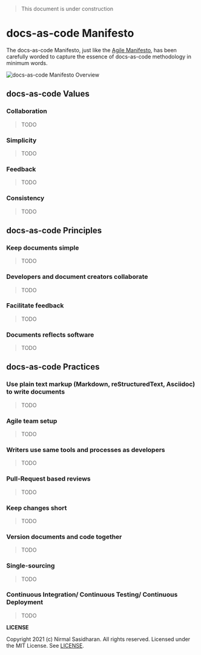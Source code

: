 > This document is under construction

# docs-as-code Manifesto

The docs-as-code Manifesto, just like the [Agile Manifesto](https://agilemanifesto.org/), has been carefully worded to capture the essence of docs-as-code methodology in minimum words. 

![docs-as-code Manifesto Overview](http://www.plantuml.com/plantuml/proxy?cache=no&src=https://raw.githubusercontent.com/twodrops/docs-as-code-manifesto/master/manifesto.puml)

## docs-as-code Values

### Collaboration

> TODO

### Simplicity

> TODO

### Feedback

> TODO

### Consistency

> TODO

## docs-as-code Principles

### Keep documents simple

> TODO

### Developers and document creators collaborate

> TODO

### Facilitate feedback

> TODO

### Documents reflects software

> TODO

## docs-as-code Practices

### Use plain text markup (Markdown, reStructuredText, Asciidoc) to write documents

> TODO

### Agile team setup

> TODO

### Writers use same tools and processes as developers

> TODO

### Pull-Request based reviews

> TODO

### Keep changes short

> TODO

### Version documents and code together

> TODO

### Single-sourcing

> TODO

### Continuous Integration/ Continuous Testing/ Continuous Deployment

> TODO

**LICENSE**

Copyright 2021 (c) Nirmal Sasidharan. All rights reserved.
Licensed under the MIT License. See [LICENSE](LICENSE).
